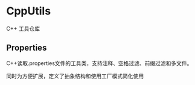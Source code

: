 # CppUtils
C++ 工具仓库

## Properties

C++读取.properties文件的工具类，支持注释、空格过滤、前缀过滤和多文件。

同时为方便扩展，定义了抽象结构和使用工厂模式简化使用

